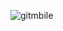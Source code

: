 ![gitmbile](https://github.com/peribarros/teste-mobile-loja-virtual/assets/71424123/87b67775-411b-40fa-a82a-678cab2755d2)
